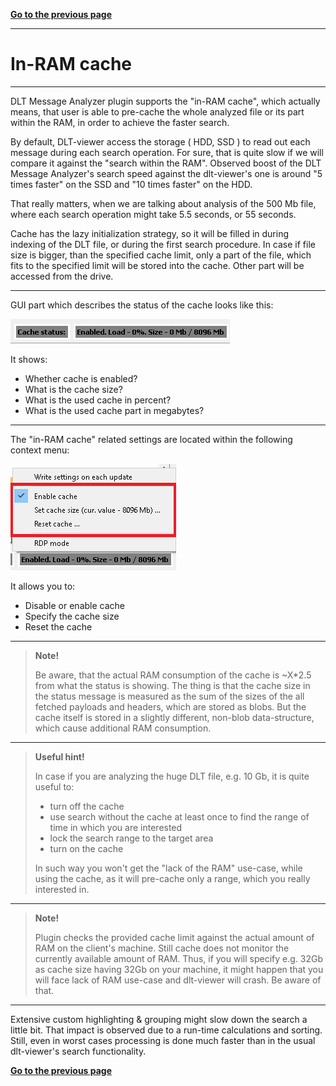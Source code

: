 [**Go to the previous page**](../../README.md)

----

# In-RAM cache

----

DLT Message Analyzer plugin supports the "in-RAM cache", which actually means, that user is able to pre-cache the whole analyzed file or its part within the RAM, in order to achieve the faster search.

By default, DLT-viewer access the storage ( HDD, SSD ) to read out each message during each search operation.
For sure, that is quite slow if we will compare it against the "search within the RAM".
Observed boost of the DLT Message Analyzer's search speed against the dlt-viewer's one is around "5 times faster" on the SSD and "10 times faster" on the HDD. 

That really matters, when we are talking about analysis of the 500 Mb file, where each search operation might take 5.5 seconds, or 55 seconds.

Cache has the lazy initialization strategy, so it will be filled in during indexing of the DLT file, or during the first search procedure.
In case if file size is bigger, than the specified cache limit, only a part of the file, which fits to the specified limit will be stored into the cache. Other part will be accessed from the drive.

----

GUI part which describes the status of the cache looks like this:

![Screenshot of in-RAM cache status](./cache_status.png)

It shows:
- Whether cache is enabled?
- What is the cache size?
- What is the used cache in percent?
- What is the used cache part in megabytes?

----

The "in-RAM cache" related settings are located within the following context menu:

![Screenshot of in-RAM cache context menu](./context_menu.png)

It allows you to:
- Disable or enable cache
- Specify the cache size
- Reset the cache

----

> **Note!**
>
> Be aware, that the actual RAM consumption of the cache is ~X*2.5 from what the status is showing.
> The thing is that the cache size in the status message is measured as the sum of the sizes of the all fetched payloads and headers, which are stored as blobs. 
> But the cache itself is stored in a slightly different, non-blob data-structure, which cause additional RAM consumption.

----

> **Useful hint!**
>
> In case if you are analyzing the huge DLT file, e.g. 10 Gb, it is quite useful to:
> - turn off the cache
> - use search without the cache at least once to find the range of time in which you are interested
> - lock the search range to the target area
> - turn on the cache
>
> In such way you won't get the "lack of the RAM" use-case, while using the cache, as it will pre-cache only a range, which you really interested in.

----

> **Note!**
>
> Plugin checks the provided cache limit against the actual amount of RAM on the client's machine.
> Still cache does not monitor the currently available amount of RAM.
> Thus, if you will specify e.g. 32Gb as cache size having 32Gb on your machine, it might happen that you will face lack of RAM use-case and dlt-viewer will crash.
> Be aware of that.

----

Extensive custom highlighting & grouping might slow down the search a little bit.
That impact is observed due to a run-time calculations and sorting.
Still, even in worst cases processing is done much faster than in the usual dlt-viewer's search functionality. 

[**Go to the previous page**](../../README.md)